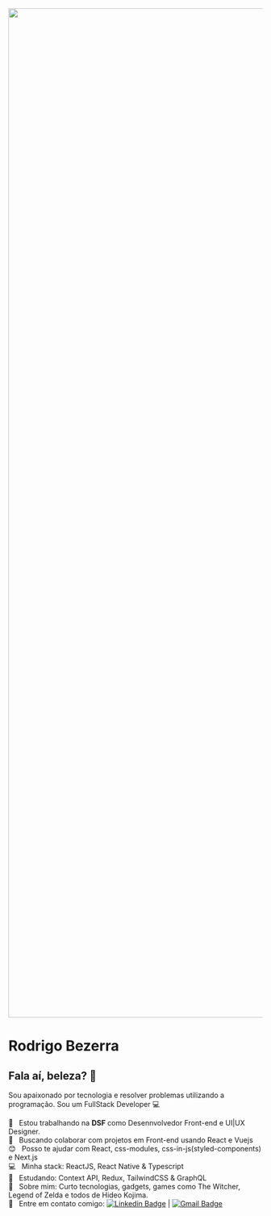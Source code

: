 <img width="2000px" src="https://developer.sabre.com/sites/default/files/2019-10/Picture4-1-1024x242_3.png">


# Rodrigo Bezerra

## Fala aí, beleza? 👋
Sou apaixonado por tecnologia e resolver problemas utilizando a programação.
Sou um FullStack Developer :computer:

 :rocket:  &nbsp; Estou trabalhando na **DSF** como Desennvolvedor Front-end e UI|UX Designer.
 <br/> :purple_heart: &nbsp; Buscando colaborar com projetos em Front-end usando React e Vuejs
 <br/> :blush: &nbsp; Posso te ajudar com React, css-modules, css-in-js(styled-components) e Next.js
 <br/> :computer: &nbsp; Minha stack: ReactJS, React Native & Typescript
 <br/> :memo: &nbsp; Estudando: Context API, Redux, TailwindCSS & GraphQL
 <br/> 💬  &nbsp; Sobre mim: Curto tecnologias, gadgets, games como The Witcher, Legend of Zelda e todos de Hideo Kojima.
 <br/> :email: &nbsp; Entre em contato comigo: [![Linkedin Badge](https://img.shields.io/badge/-RodrigoBezerra-blue?style=flat-square&logo=Linkedin&logoColor=white&link=https://www.linkedin.com/in/rodrigo-bezerra-ba9692128/)](https://www.linkedin.com/in/rodrigo-bezerra-ba9692128/) 
| 
[![Gmail Badge](https://img.shields.io/badge/-bezerra.rodrigo@gmail.com-c14438?style=flat-square&logo=Gmail&logoColor=white&link=mailto:bezerra.rodrigo@gmail.com)](mailto:bezerra.rodrigo@gmail.com)

